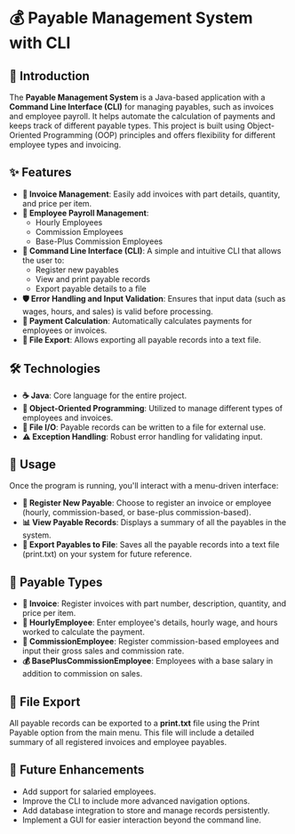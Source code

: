 # 💰 Payable Management System with CLI
## 📖 Introduction
The **Payable Management System** is a Java-based application with a **Command Line Interface (CLI)** for managing payables, such as invoices and employee payroll. It helps automate the calculation of payments and keeps track of different payable types. This project is built using Object-Oriented Programming (OOP) principles and offers flexibility for different employee types and invoicing.

## ✨ Features
- **🧾 Invoice Management**: Easily add invoices with part details, quantity, and price per item.
- **💼 Employee Payroll Management**:
  - Hourly Employees
  - Commission Employees
  - Base-Plus Commission Employees
- **🔧 Command Line Interface (CLI)**: A simple and intuitive CLI that allows the user to:
  - Register new payables
  - View and print payable records
  - Export payable details to a file
- **🛡️ Error Handling and Input Validation**: Ensures that input data (such as wages, hours, and sales) is valid before processing.
- **💸 Payment Calculation**: Automatically calculates payments for employees or invoices.
- **📁 File Export**: Allows exporting all payable records into a text file.

## 🛠 Technologies
- **☕ Java**: Core language for the entire project.
- **🧩 Object-Oriented Programming**: Utilized to manage different types of employees and invoices.
- **📄 File I/O**: Payable records can be written to a file for external use.
- **⚠️ Exception Handling**: Robust error handling for validating input.

## 🚀 Usage
Once the program is running, you'll interact with a menu-driven interface:

- **📝 Register New Payable**: Choose to register an invoice or employee (hourly, commission-based, or base-plus commission-based).
- **📊 View Payable Records**: Displays a summary of all the payables in the system.
- **💾 Export Payables to File**: Saves all the payable records into a text file (print.txt) on your system for future reference.

## 📂 Payable Types
- **🧾 Invoice**: Register invoices with part number, description, quantity, and price per item.
- **👷 HourlyEmployee**: Enter employee's details, hourly wage, and hours worked to calculate the payment.
- **💼 CommissionEmployee**: Register commission-based employees and input their gross sales and commission rate.
- **💰 BasePlusCommissionEmployee**: Employees with a base salary in addition to commission on sales.

## 💾 File Export
All payable records can be exported to a **print.txt** file using the Print Payable option from the main menu. This file will include a detailed summary of all registered invoices and employee payables.

## 🔮 Future Enhancements
- Add support for salaried employees.
- Improve the CLI to include more advanced navigation options.
- Add database integration to store and manage records persistently.
- Implement a GUI for easier interaction beyond the command line.
